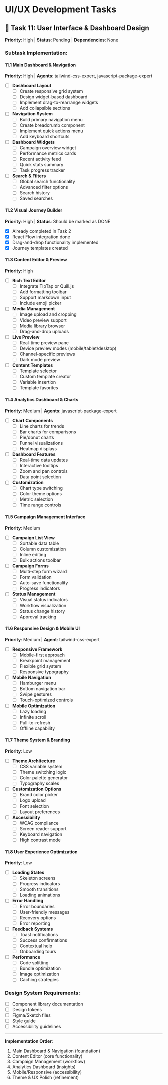# UI/UX Development Tasks

## 🔲 Task 11: User Interface & Dashboard Design
**Priority**: High | **Status**: Pending | **Dependencies**: None

### Subtask Implementation:

#### 11.1 Main Dashboard & Navigation
**Priority**: High | **Agents**: tailwind-css-expert, javascript-package-expert
- [ ] **Dashboard Layout**
  - [ ] Create responsive grid system
  - [ ] Design widget-based dashboard
  - [ ] Implement drag-to-rearrange widgets
  - [ ] Add collapsible sections

- [ ] **Navigation System**
  - [ ] Build primary navigation menu
  - [ ] Create breadcrumb component
  - [ ] Implement quick actions menu
  - [ ] Add keyboard shortcuts

- [ ] **Dashboard Widgets**
  - [ ] Campaign overview widget
  - [ ] Performance metrics cards
  - [ ] Recent activity feed
  - [ ] Quick stats summary
  - [ ] Task progress tracker

- [ ] **Search & Filters**
  - [ ] Global search functionality
  - [ ] Advanced filter options
  - [ ] Search history
  - [ ] Saved searches

#### 11.2 Visual Journey Builder
**Priority**: High | **Status**: Should be marked as DONE
- [x] Already completed in Task 2
- [x] React Flow integration done
- [x] Drag-and-drop functionality implemented
- [x] Journey templates created

#### 11.3 Content Editor & Preview
**Priority**: High
- [ ] **Rich Text Editor**
  - [ ] Integrate TipTap or Quill.js
  - [ ] Add formatting toolbar
  - [ ] Support markdown input
  - [ ] Include emoji picker

- [ ] **Media Management**
  - [ ] Image upload and cropping
  - [ ] Video preview support
  - [ ] Media library browser
  - [ ] Drag-and-drop uploads

- [ ] **Live Preview**
  - [ ] Real-time preview pane
  - [ ] Device preview modes (mobile/tablet/desktop)
  - [ ] Channel-specific previews
  - [ ] Dark mode preview

- [ ] **Content Templates**
  - [ ] Template selector
  - [ ] Custom template creator
  - [ ] Variable insertion
  - [ ] Template favorites

#### 11.4 Analytics Dashboard & Charts
**Priority**: Medium | **Agents**: javascript-package-expert
- [ ] **Chart Components**
  - [ ] Line charts for trends
  - [ ] Bar charts for comparisons
  - [ ] Pie/donut charts
  - [ ] Funnel visualizations
  - [ ] Heatmap displays

- [ ] **Dashboard Features**
  - [ ] Real-time data updates
  - [ ] Interactive tooltips
  - [ ] Zoom and pan controls
  - [ ] Data point selection

- [ ] **Customization**
  - [ ] Chart type switching
  - [ ] Color theme options
  - [ ] Metric selection
  - [ ] Time range controls

#### 11.5 Campaign Management Interface
**Priority**: Medium
- [ ] **Campaign List View**
  - [ ] Sortable data table
  - [ ] Column customization
  - [ ] Inline editing
  - [ ] Bulk actions toolbar

- [ ] **Campaign Forms**
  - [ ] Multi-step form wizard
  - [ ] Form validation
  - [ ] Auto-save functionality
  - [ ] Progress indicators

- [ ] **Status Management**
  - [ ] Visual status indicators
  - [ ] Workflow visualization
  - [ ] Status change history
  - [ ] Approval tracking

#### 11.6 Responsive Design & Mobile UI
**Priority**: Medium | **Agent**: tailwind-css-expert
- [ ] **Responsive Framework**
  - [ ] Mobile-first approach
  - [ ] Breakpoint management
  - [ ] Flexible grid system
  - [ ] Responsive typography

- [ ] **Mobile Navigation**
  - [ ] Hamburger menu
  - [ ] Bottom navigation bar
  - [ ] Swipe gestures
  - [ ] Touch-optimized controls

- [ ] **Mobile Optimization**
  - [ ] Lazy loading
  - [ ] Infinite scroll
  - [ ] Pull-to-refresh
  - [ ] Offline capability

#### 11.7 Theme System & Branding
**Priority**: Low
- [ ] **Theme Architecture**
  - [ ] CSS variable system
  - [ ] Theme switching logic
  - [ ] Color palette generator
  - [ ] Typography scales

- [ ] **Customization Options**
  - [ ] Brand color picker
  - [ ] Logo upload
  - [ ] Font selection
  - [ ] Layout preferences

- [ ] **Accessibility**
  - [ ] WCAG compliance
  - [ ] Screen reader support
  - [ ] Keyboard navigation
  - [ ] High contrast mode

#### 11.8 User Experience Optimization
**Priority**: Low
- [ ] **Loading States**
  - [ ] Skeleton screens
  - [ ] Progress indicators
  - [ ] Smooth transitions
  - [ ] Loading animations

- [ ] **Error Handling**
  - [ ] Error boundaries
  - [ ] User-friendly messages
  - [ ] Recovery options
  - [ ] Error reporting

- [ ] **Feedback Systems**
  - [ ] Toast notifications
  - [ ] Success confirmations
  - [ ] Contextual help
  - [ ] Onboarding tours

- [ ] **Performance**
  - [ ] Code splitting
  - [ ] Bundle optimization
  - [ ] Image optimization
  - [ ] Caching strategies

### Design System Requirements:
- [ ] Component library documentation
- [ ] Design tokens
- [ ] Figma/Sketch files
- [ ] Style guide
- [ ] Accessibility guidelines

---
**Implementation Order**:
1. Main Dashboard & Navigation (foundation)
2. Content Editor (core functionality)
3. Campaign Management (workflow)
4. Analytics Dashboard (insights)
5. Mobile/Responsive (accessibility)
6. Theme & UX Polish (refinement)